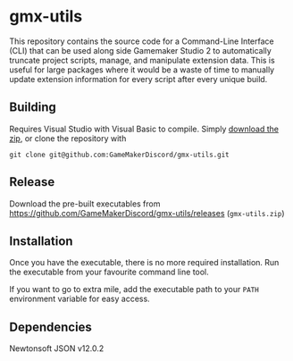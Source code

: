 # gmx-utils

This repository contains the source code for a Command-Line Interface (CLI) that can be used along side Gamemaker Studio 2 to automatically truncate project scripts, manage, and manipulate extension data. This is useful for large packages where it would be a waste of time to manually update extension information for every script after every unique build.

## Building
Requires Visual Studio with Visual Basic to compile. Simply [download the zip](https://github.com/GameMakerDiscord/gmx-utils/archive/master.zip), or clone the repository with 
```
git clone git@github.com:GameMakerDiscord/gmx-utils.git
```

## Release
Download the pre-built executables from https://github.com/GameMakerDiscord/gmx-utils/releases (`gmx-utils.zip`)

## Installation
Once you have the executable, there is no more required installation. Run the executable from your favourite command line tool.

If you want to go to extra mile, add the executable path to your `PATH` environment variable for easy access.

## Dependencies
Newtonsoft JSON v12.0.2